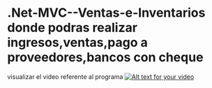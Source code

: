 # .Net-MVC--Ventas-e-Inventarios donde podras realizar ingresos,ventas,pago a proveedores,bancos con cheque
visualizar el video referente al programa
[![Alt text for your video]( https://img.youtube.com/vi/vAGBIlXcCCE/0.jpg)]( https://www.youtube.com/watch?v=vAGBIlXcCCE&feature=youtu.be)
